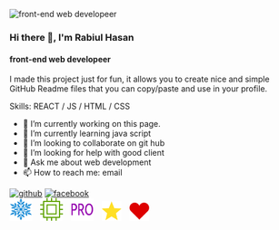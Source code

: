 ![ front-end web developeer](https://scontent.fdac175-1.fna.fbcdn.net/v/t39.30808-6/320648090_613716017175791_2398046651389605686_n.jpg?_nc_cat=108&ccb=1-7&_nc_sid=86c6b0&_nc_eui2=AeF5IPK3VRUq9X9qzDISN3HPXEMBId0du4pcQwEh3R27iuj4uDKyGEKPTnYchSJ1u-ODR9obn-P5lUBgrXHpQncc&_nc_ohc=JwQvVjN_bvIQ7kNvgGAnzWj&_nc_ht=scontent.fdac175-1.fna&oh=00_AYCdr2xiJyGKCcy9mrSvtX1m2VHzrBApunnZAufs9V0Imw&oe=66F0E79E)

### Hi there 👋, I'm Rabiul Hasan
####  front-end web developeer

I made this project just for fun, it allows you to create nice and simple GitHub Readme files that you can copy/paste and use in your profile.

Skills:  REACT / JS / HTML / CSS
- 🔭 I’m currently working on this page. 
- 🌱 I’m currently learning java script 
- 👯 I’m looking to collaborate on git hub 
- 🤔 I’m looking for help with good client 
- 💬 Ask me about web development 
- 📫 How to reach me: email 


[<img src='https://cdn.jsdelivr.net/npm/simple-icons@3.0.1/icons/github.svg' alt='github' height='40'>](https://github.com/https://github.com/Rabiul-Hasan-2024)  [<img src='https://cdn.jsdelivr.net/npm/simple-icons@3.0.1/icons/facebook.svg' alt='facebook' height='40'>](https://www.facebook.com/https://www.facebook.com/profile.php?id=100070169179413&sk=photos)  
<a href='https://archiveprogram.github.com/'><img src='https://raw.githubusercontent.com/acervenky/animated-github-badges/master/assets/acbadge.gif' width='40' height='40'></a> <a href='https://docs.github.com/en/developers'><img src='https://raw.githubusercontent.com/acervenky/animated-github-badges/master/assets/devbadge.gif' width='40' height='40'></a> <a href='https://github.com/pricing'><img src='https://raw.githubusercontent.com/acervenky/animated-github-badges/master/assets/pro.gif' width='40' height='40'></a> <a href='https://stars.github.com/'><img src='https://raw.githubusercontent.com/acervenky/animated-github-badges/master/assets/starbadge.gif' width='35' height='35'></a> <a href='https://docs.github.com/en/github/supporting-the-open-source-community-with-github-sponsors'><img src='https://raw.githubusercontent.com/acervenky/animated-github-badges/master/assets/sponsorbadge.gif' width='35' height='35'></a> 











